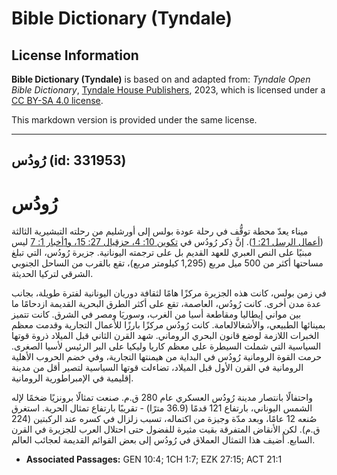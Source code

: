# Bible Dictionary (Tyndale)

## License Information

**Bible Dictionary (Tyndale)** is based on and adapted from: _Tyndale Open Bible Dictionary_, [Tyndale House Publishers](https://tyndaleopenresources.com/), 2023, which is licensed under a [CC BY-SA 4.0 license](https://creativecommons.org/licenses/by-sa/4.0/legalcode.en).

This markdown version is provided under the same license.



--------------------------------

## رُودُس (id: 331953)

رُودُس
======

ميناء يعدّ محطة توقُّف في رحلة عودة بولس إلى أورشليم من رحلته التبشيرية الثالثة ([أعمال الرسل 21: 1](https://ref.ly/Acts21:1)). إنَّ ذِكر رُودُس في [تكوين 10: 4، حزقيال 27: 15](https://ref.ly/Gen10:4)[، و](https://ref.ly/Ezek27:15)[1أخبار 1: 7](https://ref.ly/1Chr1:7) ليس مبنيًا على النص العبري للعهد القديم بل على ترجمته اليونانية. جزيرة رُودُس، التي تبلغ مساحتها أكثر من 500 ميل مربع (1,295 كيلومتر مربع)، تقع بالقرب من الساحل الجنوبي الشرقي لتركيا الحديثة.

في زمن بولس، كانت هذه الجزيرة مركزًا هامًا لثقافة دوريان اليونانية لفترة طويلة، بجانب عدة مدن أخرى. كانت رُودُس، العاصمة، تقع على أكثر الطرق البحرية القديمة ازدحامًا ما بين مواني إيطاليا ومقاطعة أسيا من الغرب، وسوريَا ومصر في الشرق. كانت تتميز بمينائها الطبيعي، والأشغالالعامة. كانت رُودُس مركزًا بارزًا للأعمال التجارية وقدمت معظم الخبرات اللازمة لوضع قانون البحري الروماني. شهد القرن الثاني قبل الميلاد ذروة قوتها السياسية التي شملت السيطرة على معظم كاريا وليكيا على البر الرئيس لأسيا الصغرى. حرمت القوة الرومانية رُودُس في البداية من هيمنتها التجارية، وفي خضم الحروب الأهلية الرومانية في القرن الأول قبل الميلاد، تضاءلت قوتها السياسية لتصير أقل من مدينة إقليمية في الإمبراطورية الرومانية.

واحتفالًا بانتصار مدينة رُودُس العسكري عام 280 ق.م. صنعت تمثالًا برونزيًا ضخمًا لإله الشمس اليوناني، بارتفاع 121 قدمًا (36\.9 مترًا) \- تقريبًا بارتفاع تمثال الحرية. استغرق صُنعه 12 عامًا، وبعد مدّة وجيزة من اكتماله، تسبب زلزال في كسره عند الركبتين (224 ق.م). لكن الأنقاض المتفرقة بقيت مثيرة للفضول حتى احتلال العرب للجزيرة في القرن السابع. أُضيف هذا التمثال العملاق في رُودُس إلى بعض القوائم القديمة لعجائب العالم.

* **Associated Passages:** GEN 10:4; 1CH 1:7; EZK 27:15; ACT 21:1

